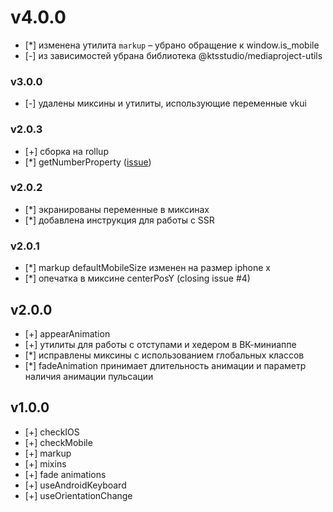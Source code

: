 # v4.0.0

- [*] изменена утилита `markup` – убрано обращение к window.is_mobile
- [-] из зависимостей убрана библиотека @ktsstudio/mediaproject-utils

### v3.0.0

- [-] удалены миксины и утилиты, использующие переменные vkui

### v2.0.3

- [+] сборка на rollup
- [*] getNumberProperty ([issue](https://github.com/ktsstudio/mediaproject-style/issues/5))

### v2.0.2

- [*] экранированы переменные в миксинах
- [*] добавлена инструкция для работы с SSR

### v2.0.1

- [*] markup defaultMobileSize изменен на размер iphone x
- [*] опечатка в миксине centerPosY (closing issue #4)

## v2.0.0

- [+] appearAnimation
- [+] утилиты для работы с отступами и хедером в ВК-миниаппе
- [*] исправлены миксины с использованием глобальных классов
- [*] fadeAnimation принимает длительность анимации и параметр наличия анимации пульсации

## v1.0.0

- [+] checkIOS
- [+] checkMobile
- [+] markup
- [+] mixins
- [+] fade animations
- [+] useAndroidKeyboard
- [+] useOrientationChange
